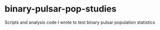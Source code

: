 # binary-pulsar-pop-studies

Scripts and analysis code I wrote to test binary pulsar population statistics
